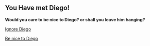 ## You Have met Diego!
**Would you care to be nice to Diego? or shall you leave him hanging?**


[Ignore Diego](find-swip.md)

[Be nice to Diego](go-parade.md)
